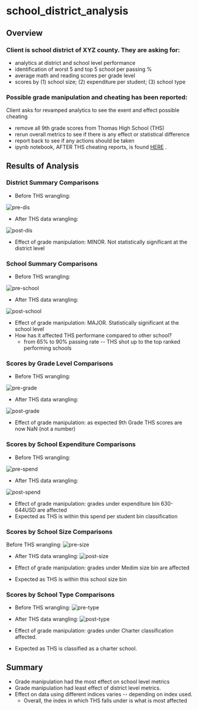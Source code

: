 # school_district_analysis

## Overview
### Client is school district of XYZ county. They are asking for:
* analytics at district and school level performance
* identification of worst 5 and top 5 school per passing %
* average math and reading scores per grade level
* scores by (1) school size; (2) expenditure per student; (3) school type

### Possible grade manipulation and cheating has been reported:
Client asks for revamped analytics to see the exent and effect possible cheating
* remove all 9th grade scores from Thomas High School (THS)
* rerun overall metrics to see if there is any effect or statistical difference
* report back to see if any actions should be taken
* ipynb notebook, AFTER THS cheating reports, is found [HERE](https://github.com/nabilram/school_district_pandas_analytics/blob/main/PyCitySchools_Challenge.ipynb) .

## Results of Analysis
### District Summary Comparisons
* Before THS wrangling: 

![pre-dis](https://github.com/nabilram/school_district_pandas_analytics/blob/main/resources/pre_district_summary.PNG)

* After THS data wrangling:

![post-dis](https://github.com/nabilram/school_district_pandas_analytics/blob/main/resources/post_district_summary.PNG)

* Effect of grade manipulation: MINOR. Not statistically significant at the district level

### School Summary Comparisons
* Before THS wrangling:

![pre-school](https://github.com/nabilram/school_district_pandas_analytics/blob/main/resources/pre_school_summary.PNG)

* After THS data wrangling:

![post-school](https://github.com/nabilram/school_district_pandas_analytics/blob/main/resources/post_school_summary.PNG)

* Effect of grade manipulation: MAJOR. Statistically significant at the school level
* How has it affected THS performane compared to other school?
    * from 65% to 90% passing rate -- THS shot up to the top ranked performing schools
    
### Scores by Grade Level Comparisons
* Before THS wrangling:

![pre-grade](https://github.com/nabilram/school_district_pandas_analytics/blob/main/resources/pre_per_grade.PNG)

* After THS data wrangling:

![post-grade](https://github.com/nabilram/school_district_pandas_analytics/blob/main/resources/post_per_grade.PNG)

* Effect of grade manipulation: as expected 9th Grade THS scores are now NaN (not a number)

### Scores by School Expenditure Comparisons
* Before THS wrangling:

![pre-spend](https://github.com/nabilram/school_district_pandas_analytics/blob/main/resources/pre_spend.PNG)

* After THS data wrangling:

![post-spend](https://github.com/nabilram/school_district_pandas_analytics/blob/main/resources/post_spend.PNG)

* Effect of grade manipulation: grades under expenditure bin 630-644USD are affected
* Expected as THS is within this spend per student bin classification

### Scores by School Size Comparisons
Before THS wrangling:
![pre-size](https://github.com/nabilram/school_district_pandas_analytics/blob/main/resources/pre_size.PNG)

* After THS data wrangling:
![post-size](https://github.com/nabilram/school_district_pandas_analytics/blob/main/resources/post_size.PNG)

* Effect of grade manipulation: grades under Medim size bin are affected
* Expected as THS is within this school size bin

### Scores by School Type Comparisons
* Before THS wrangling:
![pre-type](https://github.com/nabilram/school_district_pandas_analytics/blob/main/resources/pre_type.PNG)

* After THS data wrangling:
![post-type](https://github.com/nabilram/school_district_pandas_analytics/blob/main/resources/post_type.PNG)

* Effect of grade manipulation: grades under Charter classification affected.
* Expected as THS is classified as a charter school. 

## Summary
* Grade manipulation had the most effect on school level metrics
* Grade manipulation had least effect of district level metrics. 
* Effect on data using different indices varies -- depending on index used. 
    * Overall, the index in which THS falls under is what is most affected








